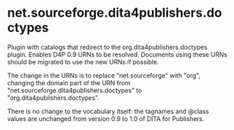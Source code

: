 net.sourceforge.dita4publishers.doctypes
========================================

Plugin with catalogs that redirect to the org.dita4publishers.doctypes plugin. Enables D4P 0.9 URNs to be resolved. Documents using these URNs should be migrated to use the new URNs if possible.

The change in the URNs is to replace "net.sourceforge" with "org", changing the
domain part of the URN from "net.sourceforge.dita4publishers.doctypes" to
"org.dita4publishers.doctypes".

There is no change to the vocabulary itself: the tagnames and @class values are
unchanged from version 0.9 to 1.0 of DITA for Publishers.
